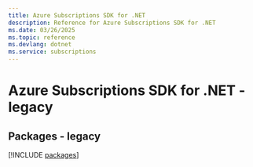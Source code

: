 ```yaml
---
title: Azure Subscriptions SDK for .NET
description: Reference for Azure Subscriptions SDK for .NET
ms.date: 03/26/2025
ms.topic: reference
ms.devlang: dotnet
ms.service: subscriptions
---
```

# Azure Subscriptions SDK for .NET - legacy
## Packages - legacy
[!INCLUDE [packages](subscriptions-index.md)]